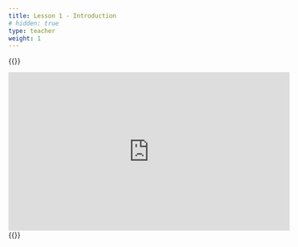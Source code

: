 ```yaml
---
title: Lesson 1 - Introduction 
# hidden: true 
type: teacher
weight: 1
---
```

{{<teacher>}}
<iframe width="560" height="315" src="https://www.youtube.com/embed/W74y1RxN6BA" frameborder="0" allow="autoplay; encrypted-media" allowfullscreen></iframe>
{{</teacher>}}